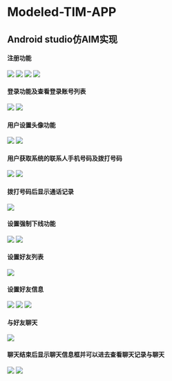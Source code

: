 # Modeled-TIM-APP
## Android studio仿AIM实现
####    注册功能
![](2021-02-23-18-59-51.png)
![](2021-02-23-19-00-16.png)
![](2021-02-23-19-00-29.png)
![](2021-02-23-19-00-38.png)
       
####	登录功能及查看登录账号列表
   ![](2021-02-23-19-00-53.png)
   ![](2021-02-23-19-01-05.png)

####	用户设置头像功能
![](2021-02-23-19-01-24.png)
![](2021-02-23-19-01-32.png)
   
####	用户获取系统的联系人手机号码及拨打号码
![](2021-02-23-19-01-42.png)
![](2021-02-23-19-01-52.png)
    
####	拨打号码后显示通话记录
![](2021-02-23-19-02-11.png)
 
####	设置强制下线功能
![](2021-02-23-19-02-20.png)
![](2021-02-23-19-02-29.png)
  
####	设置好友列表
![](2021-02-23-19-02-38.png)
 
####	设置好友信息
![](2021-02-23-19-02-52.png)
![](2021-02-23-19-03-23.png)
![](2021-02-23-19-03-32.png)
   
####	与好友聊天
![](2021-02-23-19-03-42.png)
 
####	聊天结束后显示聊天信息框并可以进去查看聊天记录与聊天
![](2021-02-23-19-03-53.png)
![](2021-02-23-19-04-00.png)
  

